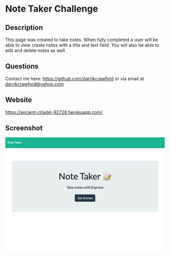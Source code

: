 # Note Taker Challenge

## Description
This page was created to take notes. When fully completed a user will be able to view create notes with a title and text field. You will also be able to edit and delete notes as well

## Questions
Contact me here:
https://github.com/darrikcrawford or via email at darrikcrawford@yahoo.com

## Website
https://ancient-citadel-92728.herokuapp.com/

## Screenshot
![home-page-screen-shot](./develop/public/assets/images/notetaker.png)